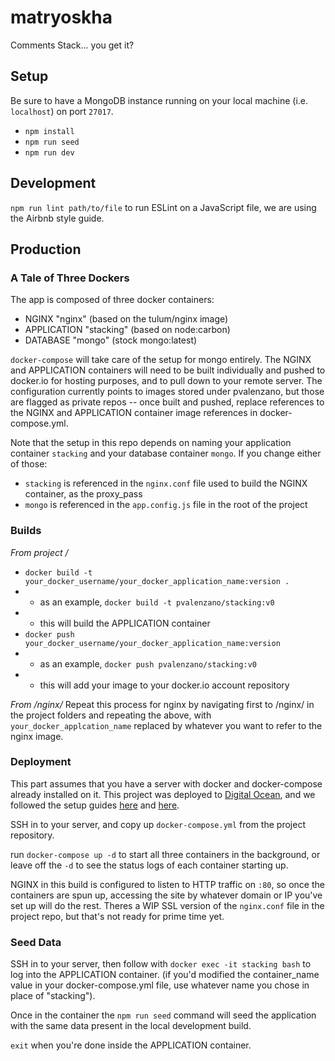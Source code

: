 # matryoskha
Comments Stack... you get it?

## Setup
Be sure to have a MongoDB instance running on your local machine (i.e. `localhost`) on port `27017`.

* `npm install`
* `npm run seed`
* `npm run dev`

## Development

`npm run lint path/to/file` to run ESLint on a JavaScript file, we are using the Airbnb style guide.

## Production

### A Tale of Three Dockers

The app is composed of three docker containers:
* NGINX "nginx" (based on the tulum/nginx image)
* APPLICATION "stacking" (based on node:carbon)
* DATABASE "mongo" (stock mongo:latest)

`docker-compose` will take care of the setup for mongo entirely.  The NGINX and APPLICATION containers will need to be built individually and pushed to docker.io for hosting purposes, and to pull down to your remote server.  The configuration currently points to images stored under pvalenzano, but those are flagged as private repos -- once built and pushed, replace references to the NGINX and APPLICATION container image references in docker-compose.yml.

Note that the setup in this repo depends on naming your application container `stacking` and your database container `mongo`.  If you change either of those:

* `stacking` is referenced in the `nginx.conf` file used to build the NGINX container, as the proxy_pass
* `mongo` is referenced in the `app.config.js` file in the root of the project

### Builds

*From project /*
* `docker build -t your_docker_username/your_docker_application_name:version .`
* * as an example, `docker build -t pvalenzano/stacking:v0`
* * this will build the APPLICATION container
* `docker push your_docker_username/your_docker_application_name:version`
* * as an example, `docker push pvalenzano/stacking:v0`
* * this will add your image to your docker.io account repository

*From /nginx/*
Repeat this process for nginx by navigating first to /nginx/ in the project folders and repeating the above, with `your_docker_applcation_name` replaced by whatever you want to refer to the nginx image.

### Deployment

This part assumes that you have a server with docker and docker-compose already installed on it. This project was deployed to [Digital Ocean](digitalocean.com), and we followed the setup guides [here](https://www.digitalocean.com/community/tutorials/how-to-install-and-use-docker-on-ubuntu-16-04) and [here](https://www.digitalocean.com/community/tutorials/how-to-install-docker-compose-on-ubuntu-16-04).

SSH in to your server, and copy up `docker-compose.yml` from the project repository.

run `docker-compose up -d` to start all three containers in the background, or leave off the `-d` to see the status logs of each container starting up.

NGINX in this build is configured to listen to HTTP traffic on `:80`, so once the containers are spun up, accessing the site by whatever domain or IP you've set up will do the rest. Theres a WIP SSL version of the `nginx.conf` file in the project repo, but that's not ready for prime time yet.

### Seed Data

SSH in to your server, then follow with `docker exec -it stacking bash` to log into the APPLICATION container.  (if you'd modified the container_name value in your docker-compose.yml file, use whatever name you chose in place of "stacking").

Once in the container the `npm run seed` command will seed the application with the same data present in the local development build.

`exit` when you're done inside the APPLICATION container.

